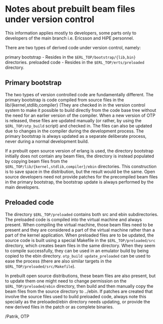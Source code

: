 Notes about prebuilt beam files under version control
=====================================================

This information applies mostly to developers, some parts only
to developers of the main branch i.e. Ericsson and HiPE personnel.

There are two types of derived code under version control, namely:

primary bootstrap - Resides in the `$ERL_TOP/bootstrap/{lib,bin}` directories.
preloaded code - Resides in the `$ERL_TOP/erts/preloaded` directory.

Primary bootstrap
-----------------

The two types of version controlled code are fundamentally
different. The primary bootstrap is code compiled from source files in
the lib/{kernel,stdlib,compiler} (They are checked in in the version control system
to make it possible to build directly from the code base tree without
the need for an earlier version of the compiler. When a new version of
OTP is released, these files are updated manually (or rather, by using
the `$ERL_TOP/otp_build` script) and checked in. The files can also be
updated due to changes in the compiler during the development
process. The primary bootstrap is always updated as a separate
deliberate process, never during a normal development build.

If a prebuilt open source version of erlang is used, the directory
bootstrap initially does not contain any beam files, the directory is
instead populated by copying beam files from the
`$ERL_TOP/lib/{kernel,stdlib,compiler}/ebin` directories. This
construction is to save space in the distribution, but the result
would be the same. Open source developers need not provide patches for
the precompiled beam files in the primary bootstrap, the bootstrap
update is always performed by the main developers.

Preloaded code
--------------

The directory `$ERL_TOP/preloaded` contains both src and ebin
subdirectories. The preloaded code is compiled into the virtual
machine and always present. When compiling the virtual machine, those
beam files need to be present and they are considered a part of the
virtual machine rather than a part of the kernel application. When
preloaded files are to be updated, the source code is built using a
special Makefile in the `$ERL_TOP/preloaded/src` directory, which
creates beam files in the same directory. When they seem to compile
successfully, they can be used in an emulator build by being copied
to the ebin directory. `otp_build update_preloaded` can be used to
ease the process (there are also similar targets in the
`$ERL_TOP/preloaded/src/Makefile`).

In prebuilt open source distributions, these beam files are also
present, but to update them one might need to change permission on the
`$ERL_TOP/preloaded/ebin` directory, then build and then manually copy
the beam files from the source directory to ../ebin. If patches are
created that involve the source files used to build preloaded code,
always note this specially as the preloaded/ebin directory needs
updating, or provide the new derived files in the patch or as complete
binaries.

/Patrik, OTP
